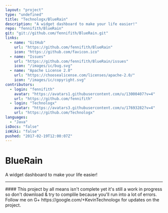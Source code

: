 ```yaml
---
layout: "project"
type: "undefined"
title: "Technologx/BlueRain"
description: "A widget dashboard to make your life easier!"
repo: "fennifith/BlueRain"
git: "git://github.com/fennifith/BlueRain.git"
links: 
  - name: "GitHub"
    url: "https://github.com/fennifith/BlueRain"
    icon: "https://github.com/favicon.ico"
  - name: "Issues"
    url: "https://github.com/fennifith/BlueRain/issues"
    icon: "/images/ic/bug.svg"
  - name: "Apache License 2.0"
    url: "https://choosealicense.com/licenses/apache-2.0/"
    icon: "/images/ic/copyright.svg"
contributors: 
  - login: "fennifith"
    avatar: "https://avatars1.githubusercontent.com/u/13000407?v=4"
    url: "https://github.com/fennifith"
  - login: "Technologx"
    avatar: "https://avatars3.githubusercontent.com/u/17693282?v=4"
    url: "https://github.com/Technologx"
languages: 
  - "Java"
isDocs: "false"
isWiki: "false"
pushed: "2017-02-19T12:00:07Z"
---
```


# BlueRain
A widget dashboard to make your life easier!
<hr>
#### This project by all means isn't complete yet it's still a work in progress so don't download &amp; try to complile because you'll run into a lot of errors. Follow me on G+ https://google.com/+KevinTechnologx for updates on the project.
